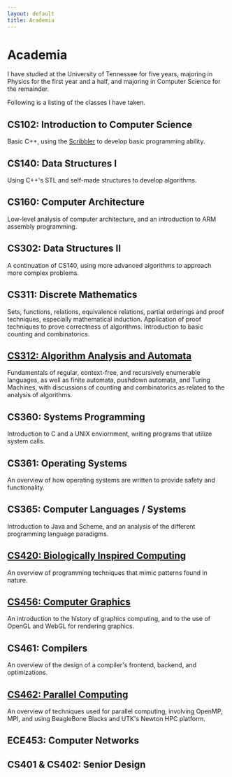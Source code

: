 ```yaml
---
layout: default
title: Academia
---
```


# Academia

I have studied at the University of Tennessee for five years, majoring in Physics for the first year and a half, and majoring in Computer Science for the remainder.

Following is a listing of the classes I have taken.

## CS102: Introduction to Computer Science

Basic C++, using the [Scribbler](http://en.wikipedia.org/wiki/Scribbler_(robot)) to develop basic programming ability.

## CS140: Data Structures I

Using C++'s STL and self-made structures to develop algorithms.

## CS160: Computer Architecture

Low-level analysis of computer architecture, and an introduction to ARM assembly programming.

## CS302: Data Structures II

A continuation of CS140, using more advanced algorithms to approach more complex problems.

## CS311: Discrete Mathematics

Sets, functions, relations, equivalence relations, partial orderings and proof techniques, especially mathematical induction. Application of proof techniques to prove correctness of algorithms. Introduction to basic counting and combinatorics.

## [CS312: Algorithm Analysis and Automata](/classes/cs312)

Fundamentals of regular, context-free, and recursively enumerable languages, as well as finite automata, pushdown automata, and Turing Machines, with discussions of counting and combinatorics as related to the analysis of algorithms.

## CS360: Systems Programming

Introduction to C and a UNIX enviornment, writing programs that utilize system calls.

## CS361: Operating Systems

An overview of how operating systems are written to provide safety and functionality.

## CS365: Computer Languages / Systems

Introduction to Java and Scheme, and an analysis of the different programming language paradigms.

## [CS420: Biologically Inspired Computing](/classes/cs420)

An overview of programming techniques that mimic patterns found in nature.

## [CS456: Computer Graphics](/classes/cs456)

An introduction to the history of graphics computing, and to the use of OpenGL and WebGL for rendering graphics.

## CS461: Compilers

An overview of the design of a compiler's frontend, backend, and optimizations.

## [CS462: Parallel Computing](/classes/cs462)

An overview of techniques used for parallel computing, involving OpenMP, MPI, and using BeagleBone Blacks and UTK's Newton HPC platform.

## ECE453: Computer Networks



## CS401 & CS402: Senior Design


